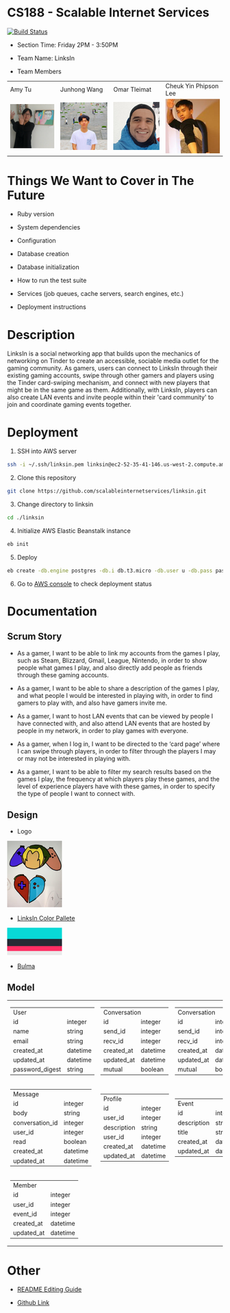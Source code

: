 # CS188 - Scalable Internet Services
[![Build Status](https://travis-ci.org/scalableinternetservices/linksin.png?branch=master)](https://travis-ci.org/scalableinternetservices/linksin)

* Section Time: Friday 2PM - 3:50PM

* Team Name: LinksIn

* Team Members
<table>
 <tr>
  <td>Amy Tu</td>
  <td>Junhong Wang</td>
  <td>Omar Tleimat </td>
  <td>Cheuk Yin Phipson Lee</td>
 </tr>
 <tr>
  <td><img src="team/amys_photo.jpg" width="128"></td>
  <td><img src="team/junhong.jpg" width="128"></td>
  <td><img src="team/omars_photo.jpg" width="128"></td>
  <td><img src="team/phipson.jpg" width="128"></td>
 </tr>
</table>

# Things We Want to Cover in The Future
* Ruby version

* System dependencies

* Configuration

* Database creation

* Database initialization

* How to run the test suite

* Services (job queues, cache servers, search engines, etc.)

* Deployment instructions

# Description
LinksIn is a social networking app that builds upon the mechanics of networking on Tinder to create an accessible, sociable media outlet for the gaming community. As gamers, users can connect to LinksIn through their existing gaming accounts, swipe through other gamers and players using the Tinder card-swiping mechanism, and connect with new players that might be in the same game as them. Additionally, with LinksIn, players can also create LAN events and invite people within their 'card community' to join and coordinate gaming events together.

# Deployment
1. SSH into AWS server
```Bash
ssh -i ~/.ssh/linksin.pem linksin@ec2-52-35-41-146.us-west-2.compute.amazonaws.com
```
2. Clone this repository
```Bash
git clone https://github.com/scalableinternetservices/linksin.git
```
3. Change directory to linksin
```Bash
cd ./linksin
```
4. Initialize AWS Elastic Beanstalk instance
```Bash
eb init
```
5. Deploy
```Bash
eb create -db.engine postgres -db.i db.t3.micro -db.user u -db.pass password --envvars SECRET_KEY_BASE=linksin
```
6. Go to [AWS console](https://273020147241.signin.aws.amazon.com/console) to check deployment status

# Documentation
## Scrum Story
* As a gamer, I want to be able to link my accounts from the games I play, such as Steam, Blizzard, Gmail, League, Nintendo, in order to show people what games I play, and also directly add people as friends through these gaming accounts.

* As a gamer, I want to be able to share a description of the games I play, and what people I would be interested in playing with, in order to find gamers to play with, and also have gamers invite me.

* As a gamer, I want to host LAN events that can be viewed by people I have connected with, and also attend LAN events that are hosted by people in my network, in order to play games with everyone.

* As a gamer, when I log in, I want to be directed to the ‘card page’ where I can swipe through players, in order to filter through the players I may or may not be interested in playing with.

* As a gamer, I want to be able to filter my search results based on the games I play, the frequency at which players play these games, and the level of experience players have with these games, in order to specify the type of people I want to connect with.

## Design
* Logo 
<img src="team/logo.png" width="128">

* [LinksIn Color Pallete](https://colorhunt.co/palette/17117) 
<img src="team/pallete.png" width="128">

* [Bulma](https://bulma.io)

## Model
<table>
 <tr>
  <td>
   <table>
    <tr>
     <td colspan="2">User</td>
    </tr>
    <tr>
     <td>id</td>
     <td>integer</td>
    </tr>
    <tr>
     <td>name</td>
     <td>string</td>
    </tr>
    <tr>
     <td>email</td>
     <td>string</td>
    </tr>
    <tr>
     <td>created_at</td>
     <td>datetime</td>
    </tr>
    <tr>
     <td>updated_at</td>
     <td>datetime</td>
    </tr>
    <tr>
     <td>password_digest</td>
     <td>string</td>
    </tr>
   </table>
  </td>
  <td>
   <table>
    <tr>
     <td colspan="2">Conversation</td>
    </tr>
    <tr>
     <td>id</td>
     <td>integer</td>
    </tr>
    <tr>
     <td>send_id</td>
     <td>integer</td>
    </tr>
    <tr>
     <td>recv_id</td>
     <td>integer</td>
    </tr>
    <tr>
     <td>created_at</td>
     <td>datetime</td>
    </tr>
    <tr>
     <td>updated_at</td>
     <td>datetime</td>
    </tr>
    <tr>
     <td>mutual</td>
     <td>boolean</td>
    </tr>
   </table>
  </td>
  <td>
   <table>
    <tr>
     <td colspan="2">Conversation</td>
    </tr>
    <tr>
     <td>id</td>
     <td>integer</td>
    </tr>
    <tr>
     <td>send_id</td>
     <td>integer</td>
    </tr>
    <tr>
     <td>recv_id</td>
     <td>integer</td>
    </tr>
    <tr>
     <td>created_at</td>
     <td>datetime</td>
    </tr>
    <tr>
     <td>updated_at</td>
     <td>datetime</td>
    </tr>
    <tr>
     <td>mutual</td>
     <td>boolean</td>
    </tr>
   </table>
  </td>
 </tr>
 <tr>
  <td>
   <table>
    <tr>
     <td colspan="2">Message</td>
    </tr>
    <tr>
     <td>id</td>
     <td>integer</td>
    </tr>
    <tr>
     <td>body</td>
     <td>string</td>
    </tr>
    <tr>
     <td>conversation_id</td>
     <td>integer</td>
    </tr>
    <tr>
     <td>user_id</td>
     <td>integer</td>
    </tr>
    <tr>
     <td>read</td>
     <td>boolean</td>
    </tr>
    <tr>
     <td>created_at</td>
     <td>datetime</td>
    </tr>
    <tr>
     <td>updated_at</td>
     <td>datetime</td>
    </tr>
   </table>
  </td>
  <td>
   <table>
    <tr>
     <td colspan="2">Profile</td>
    </tr>
    <tr>
     <td>id</td>
     <td>integer</td>
    </tr>
    <tr>
     <td>user_id</td>
     <td>integer</td>
    </tr>
    <tr>
     <td>description</td>
     <td>string</td>
    </tr>
    <tr>
     <td>user_id</td>
     <td>integer</td>
    </tr>
    <tr>
     <td>created_at</td>
     <td>datetime</td>
    </tr>
    <tr>
     <td>updated_at</td>
     <td>datetime</td>
    </tr>
   </table>
  </td>
  <td>
   <table>
    <tr>
     <td colspan="2">Event</td>
    </tr>
    <tr>
     <td>id</td>
     <td>integer</td>
    </tr>
    <tr>
     <td>description</td>
     <td>string</td>
    </tr>
    <tr>
     <td>title</td>
     <td>string</td>
    </tr>
    <tr>
     <td>created_at</td>
     <td>datetime</td>
    </tr>
    <tr>
     <td>updated_at</td>
     <td>datetime</td>
    </tr>
   </table>
  </td>
 </tr>
 <tr>
  <td>
   <table>
    <tr>
     <td colspan="2">Member</td>
    </tr>
    <tr>
     <td>id</td>
     <td>integer</td>
    </tr>
    <tr>
     <td>user_id</td>
     <td>integer</td>
    </tr>
    <tr>
     <td>event_id</td>
     <td>integer</td>
    </tr>
    <tr>
     <td>created_at</td>
     <td>datetime</td>
    </tr>
    <tr>
     <td>updated_at</td>
     <td>datetime</td>
    </tr>
   </table>
  </td>
  <td></td>
  <td></td>
 </tr>
</table>
  
# Other
* [README Editing Guide](https://guides.github.com/features/mastering-markdown/)

* [Github Link](https://github.com/scalableinternetservices/linksin)
